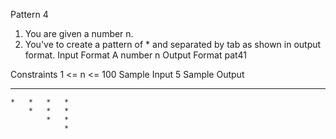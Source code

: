 
Pattern 4

1. You are given a number n.
2. You've to create a pattern of * and separated by tab as shown in output format.
Input Format
A number n
Output Format
pat41

Constraints
1 <= n <= 100
Sample Input
5
Sample Output
*	*	*	*	*	
	*	*	*	*	
		*	*	*	
			*	*	
				*